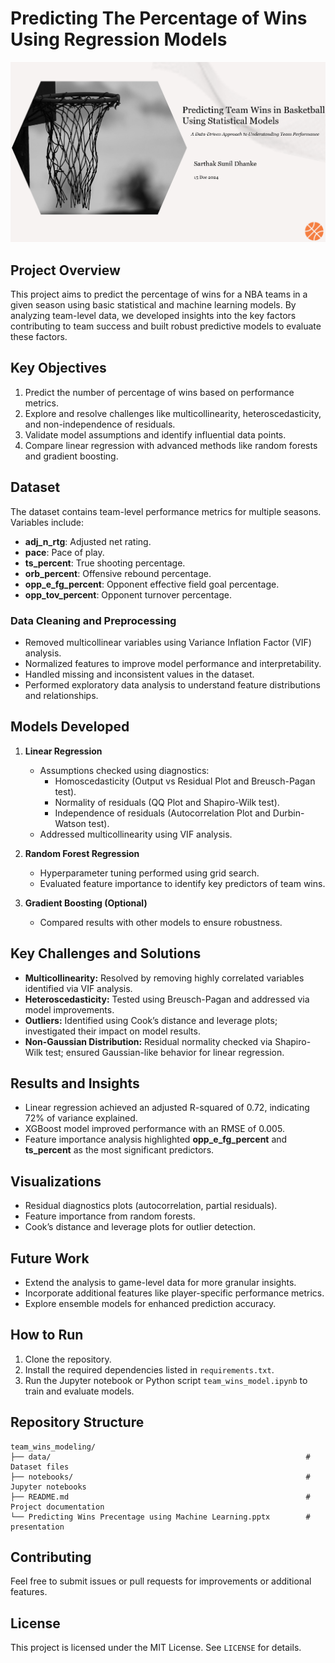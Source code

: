 # Predicting The Percentage of Wins Using Regression Models

![Project Banner](team_wins_modelling/assests/banner.png)

## Project Overview
This project aims to predict the percentage of wins for a NBA teams in a given season using basic statistical and machine learning models. By analyzing team-level data, we developed insights into the key factors contributing to team success and built robust predictive models to evaluate these factors.

## Key Objectives
1. Predict the number of percentage of wins based on performance metrics.
2. Explore and resolve challenges like multicollinearity, heteroscedasticity, and non-independence of residuals.
3. Validate model assumptions and identify influential data points.
4. Compare linear regression with advanced methods like random forests and gradient boosting.

## Dataset
The dataset contains team-level performance metrics for multiple seasons. Variables include:
- **adj_n_rtg**: Adjusted net rating.
- **pace**: Pace of play.
- **ts_percent**: True shooting percentage.
- **orb_percent**: Offensive rebound percentage.
- **opp_e_fg_percent**: Opponent effective field goal percentage.
- **opp_tov_percent**: Opponent turnover percentage.

### Data Cleaning and Preprocessing
- Removed multicollinear variables using Variance Inflation Factor (VIF) analysis.
- Normalized features to improve model performance and interpretability.
- Handled missing and inconsistent values in the dataset.
- Performed exploratory data analysis to understand feature distributions and relationships.

## Models Developed
1. **Linear Regression**
   - Assumptions checked using diagnostics:
     - Homoscedasticity (Output vs Residual Plot and Breusch-Pagan test).
     - Normality of residuals (QQ Plot and Shapiro-Wilk test).
     - Independence of residuals (Autocorrelation Plot and Durbin-Watson test).
   - Addressed multicollinearity using VIF analysis.

2. **Random Forest Regression**
   - Hyperparameter tuning performed using grid search.
   - Evaluated feature importance to identify key predictors of team wins.

3. **Gradient Boosting (Optional)**
   - Compared results with other models to ensure robustness.

## Key Challenges and Solutions
- **Multicollinearity:** Resolved by removing highly correlated variables identified via VIF analysis.
- **Heteroscedasticity:** Tested using Breusch-Pagan and addressed via model improvements.
- **Outliers:** Identified using Cook’s distance and leverage plots; investigated their impact on model results.
- **Non-Gaussian Distribution:** Residual normality checked via Shapiro-Wilk test; ensured Gaussian-like behavior for linear regression.

## Results and Insights
- Linear regression achieved an adjusted R-squared of 0.72, indicating 72% of variance explained.
- XGBoost model improved performance with an RMSE of 0.005.
- Feature importance analysis highlighted **opp_e_fg_percent** and **ts_percent** as the most significant predictors.

## Visualizations
- Residual diagnostics plots (autocorrelation, partial residuals).
- Feature importance from random forests.
- Cook’s distance and leverage plots for outlier detection.

## Future Work
- Extend the analysis to game-level data for more granular insights.
- Incorporate additional features like player-specific performance metrics.
- Explore ensemble models for enhanced prediction accuracy.

## How to Run
1. Clone the repository.
2. Install the required dependencies listed in `requirements.txt`.
3. Run the Jupyter notebook or Python script `team_wins_model.ipynb` to train and evaluate models.

## Repository Structure
```
team_wins_modeling/
├── data/                                                         # Dataset files
├── notebooks/                                                    # Jupyter notebooks
├── README.md                                                     # Project documentation
└── Predicting Wins Precentage using Machine Learning.pptx        # presentation
```

## Contributing
Feel free to submit issues or pull requests for improvements or additional features.

## License
This project is licensed under the MIT License. See `LICENSE` for details.
